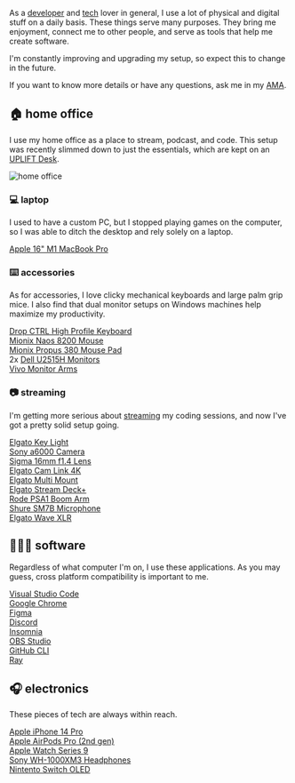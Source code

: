As a [developer][developer] and [tech][tech] lover in general, I use a lot of physical and digital stuff on a daily basis.
These things serve many purposes. They bring me enjoyment, connect me to other people, and serve as tools that help me create software.

I'm constantly improving and upgrading my setup, so expect this to change in the future.

If you want to know more details or have any questions, ask me in my [AMA][ama].

## 🏠 home office

I use my home office as a place to stream, podcast, and code. This setup was recently slimmed down to just the essentials, which are kept on an [UPLIFT Desk][uplift].

![home office][home-office]

### 💻 laptop

I used to have a custom PC, but I stopped playing games on the computer, so I was able to ditch the desktop and rely solely on a laptop.

[Apple 16" M1 MacBook Pro][macbook]

### ⌨️ accessories

As for accessories, I love clicky mechanical keyboards and large palm grip mice. I also find that dual monitor setups on Windows machines help maximize my productivity.

[Drop CTRL High Profile Keyboard][ctrl]  
[Mionix Naos 8200 Mouse][naos]  
[Mionix Propus 380 Mouse Pad][propus]  
2x [Dell U2515H Monitors][u2515h]  
[Vivo Monitor Arms][arms]

### 📷 streaming

I'm getting more serious about [streaming][stream] my coding sessions, and now I've got a pretty solid setup going.

[Elgato Key Light][key-light]  
[Sony a6000 Camera][a6000]  
[Sigma 16mm f1.4 Lens][sigma]  
[Elgato Cam Link 4K][camlink]  
[Elgato Multi Mount][multi-mount]  
[Elgato Stream Deck+][stream-deck]  
[Rode PSA1 Boom Arm][psa1]  
[Shure SM7B Microphone][sm7b]  
[Elgato Wave XLR][wave-xlr]

## 👨🏼‍💻 software

Regardless of what computer I'm on, I use these applications. As you may guess, cross platform compatibility is important to me.

[Visual Studio Code][vscode]  
[Google Chrome][chrome]  
[Figma][figma]  
[Discord][discord]  
[Insomnia][insomnia]  
[OBS Studio][obs]  
[GitHub CLI][github-cli]  
[Ray][ray]

## 🎧 electronics

These pieces of tech are always within reach.

[Apple iPhone 14 Pro][iphone]  
[Apple AirPods Pro (2nd gen)][airpods]  
[Apple Watch Series 9][watch]  
[Sony WH-1000XM3 Headphones][wh-1000mx3]  
[Nintento Switch OLED][switch]

[developer]: https://bradgarropy.com/topic/coding
[tech]: https://bradgarropy.com/topic/tech
[ama]: https://bradgarropy.com/ama
[home-office]: https://res.cloudinary.com/bradgarropy/image/upload/bradgarropy.com/pages/uses/home-office.jpg
[macbook]: https://www.amazon.com/Apple-MacBook-16-inch-10%E2%80%91core-16%E2%80%91core/dp/B09JQKBQSB?tag=bradgarropy00-20
[ctrl]: https://drop.com/buy/drop-ctrl-high-profile-mechanical-keyboard
[naos]: https://www.amazon.com/gp/product/B00ANIRU7U?tag=bradgarropy00-20
[propus]: https://www.amazon.com/gp/product/B004J35DYW?tag=bradgarropy00-20
[u2515h]: https://www.amazon.com/gp/product/B00SPWPF1O?tag=bradgarropy00-20
[arms]: https://www.amazon.com/VIVO-Monitor-Adjustable-Screens-STAND-V002/dp/B009S750LA?tag=bradgarropy00-20
[google-nest]: https://store.google.com/product/google_nest_mini
[stream]: https://bradgarropy.com/stream
[sm7b]: https://www.amazon.com/Shure-SM7B-Cardioid-Dynamic-Microphone/dp/B0002E4Z8M?tag=bradgarropy00-20
[wave-xlr]: https://www.amazon.com/Elgato-XLR-Solution-Microphone-Broadcasting/dp/B09738CKKX?tag=bradgarropy00-20
[psa1]: https://www.amazon.com/gp/product/B001D7UYBO?tag=bradgarropy00-20
[a6000]: https://www.amazon.com/Sony-Mirrorless-Digitial-3-0-Inch-16-50mm/dp/B00I8BICB2?tag=bradgarropy00-20
[sigma]: https://www.amazon.com/Sigma-16mm-Contemporary-Lens-Sony/dp/B077BWD2BB?tag=bradgarropy00-20
[camlink]: https://www.amazon.com/Elgato-Cam-Link-Broadcast-Camcorder/dp/B07K3FN5MR?tag=bradgarropy00-20
[stream-deck]: https://www.amazon.com/Elgato-Production-Controller-Streaming-Customizable/dp/B0BJL8SJ59?tag=bradgarropy00-20
[multi-mount]: https://www.elgato.com/en/gaming/multi-mount
[key-light]: https://www.elgato.com/en/gaming/key-light
[vscode]: https://code.visualstudio.com
[chrome]: https://www.google.com/chrome
[figma]: https://www.figma.com
[obs]: https://obsproject.com
[github-cli]: https://cli.github.com
[ray]: https://ray.so
[iphone]: https://www.apple.com/shop/buy-iphone/iphone-14
[airpods]: https://www.amazon.com/Apple-Generation-Cancelling-Transparency-Personalized/dp/B0CHWRXH8B?tag=bradgarropy00-20
[watch]: https://www.amazon.com/Apple-Cellular-Smartwatch-Midnight-Aluminum/dp/B0CHXB6CNY?tag=bradgarropy00-20
[wh-1000mx3]: https://www.amazon.com/gp/product/B07G4MNFS1?tag=bradgarropy00-20
[discord]: https://discord.com
[insomnia]: https://insomnia.rest
[uplift]: https://www.upliftdesk.com/uplift-4-leg-standing-desk-v2-v2-commercial
[switch]: https://www.amazon.com/Nintendo-Switch-OLED-Model-Neon-Joy/dp/B098RKWHHZ?tag=bradgarropy00-20
